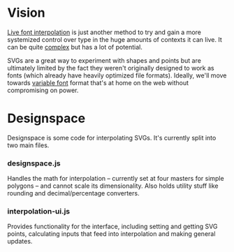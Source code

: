 # Vision
[Live font interpolation](http://alistapart.com/article/live-font-interpolation-on-the-web) is just another method to try and gain a more systemized control over type in the huge amounts of contexts it can live. It can be quite [complex](http://letterror.com/) but has a lot of potential. 

SVGs are a great way to experiment with shapes and points but are ultimately limited by the fact they weren't originally designed to work as fonts (which already have heavily optimized file formats). Ideally, we'll move towards [variable font](http://alistapart.com/blog/post/variable-fonts-for-responsive-design) format that's at home on the web without compromising on power.


# Designspace
Designspace is some code for interpolating SVGs. It's currently split into two main files. 

### designspace.js
Handles the math for interpolation – currently set at four masters for simple polygons – and cannot scale its dimensionality. Also holds utility stuff like rounding and decimal/percentage converters.

### interpolation-ui.js
Provides functionality for the interface, including setting and getting SVG points, calculating inputs that feed into  interpolation and making general updates.
